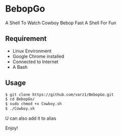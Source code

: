 # BebopGo
A Shell To Watch Cowboy Bebop Fast
A Shell For Fun
## Requirement
- Linux Environment
- Google Chrome installed
- Connected to Internet
- A Bash
## Usage
```bash
$ git clone https://github.com/varz1/BebopGo.git
$ cd BebopGo/
$ sudo chmod +x Cowboy.sh
$ ./Cowboy.sh
```
U can also add it to alias

Enjoy!

